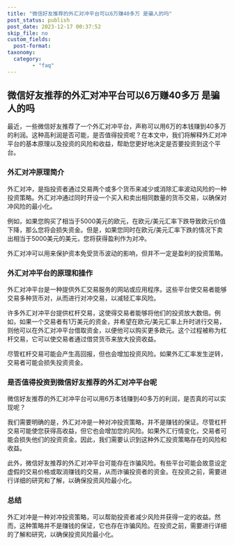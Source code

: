 ```yaml
---
title: "微信好友推荐的外汇对冲平台可以6万赚40多万 是骗人的吗"
post_status: publish
post_date: 2023-12-17 00:37:52
skip_file: no
custom_fields: 
  post-format: 
taxonomy:
  category:
        - "faq"
---
```


## 微信好友推荐的外汇对冲平台可以6万赚40多万 是骗人的吗

最近，一些微信好友推荐了一个外汇对冲平台，声称可以用6万的本钱赚到40多万的利润。这种高利润是否可能，是否值得投资呢？在本文中，我们将解释外汇对冲平台的基本原理以及投资的风险和收益，帮助您更好地决定是否要投资到这个平台。

### 外汇对冲原理简介

外汇对冲，是指投资者通过交易两个或多个货币来减少或消除汇率波动风险的一种投资策略。外汇对冲通过同时开设一个买入和卖出相同数量的货币交易，以确保对冲风险的最小化。

例如，如果您购买了相当于5000美元的欧元，在欧元/美元汇率下跌导致欧元价值下降，那么您将会损失资金。但是，如果您同时在欧元/美元汇率下跌的情况下卖出相当于5000美元的美元，您将获得盈利作为对冲。

外汇对冲可以用来保护资本免受货币波动的影响，但并不一定是盈利的投资策略。

### 外汇对冲平台的原理和操作

外汇对冲平台是一种提供外汇交易服务的网站或应用程序。这些平台使交易者能够交易多种货币对，从而进行对冲交易，以减轻汇率风险。

许多外汇对冲平台提供杠杆交易，这使得交易者能够将他们的投资放大数倍。例如，如果一个交易者有1万美元的资金，并希望在欧元/美元汇率上升时进行交易，则他可以在外汇对冲平台借取资金，以便他可以购买更多欧元。这个过程被称为杠杆交易，它可以使交易者通过借贷货币来放大投资收益。

尽管杠杆交易可能会产生高回报，但也会增加投资风险。如果外汇汇率发生逆转，交易者可能会损失投资资金。

### 是否值得投资到微信好友推荐的外汇对冲平台呢

微信好友推荐的外汇对冲平台可以用6万本钱赚到40多万的利润，是否真的可以实现呢？

我们需要明确的是，外汇对冲是一种对冲投资策略，并不是赚钱的保证。尽管杠杆交易可能使您获得高收益，但它也会增加您的风险。如果外汇行情变化，交易者可能会损失他们的投资资金。因此，我们需要认识到这种外汇投资策略存在的风险和收益。

此外，微信好友推荐的外汇对冲平台可能存在诈骗风险。有些平台可能会故意设定虚假的交易价格或取消赚钱的交易，从而诈骗投资者的资金。在投资之前，需要进行详细的研究和了解，以确保投资风险最小化。

### 总结

外汇对冲是一种对冲投资策略，可以帮助投资者减少风险并获得一定的收益。然而，这种策略并不是赚钱的保证，它也存在诈骗风险。在投资之前，需要进行详细的了解和研究，以确保投资风险最小化。
